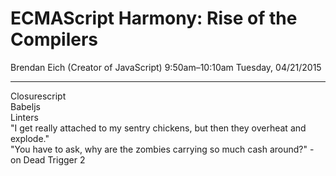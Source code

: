# ECMAScript Harmony: Rise of the Compilers
Brendan Eich (Creator of JavaScript)
9:50am–10:10am Tuesday, 04/21/2015

---

Closurescript  
Babeljs  
Linters  
"I get really attached to my sentry chickens, but then they overheat and explode."  
"You have to ask, why are the zombies carrying so much cash around?" - on Dead Trigger 2  
